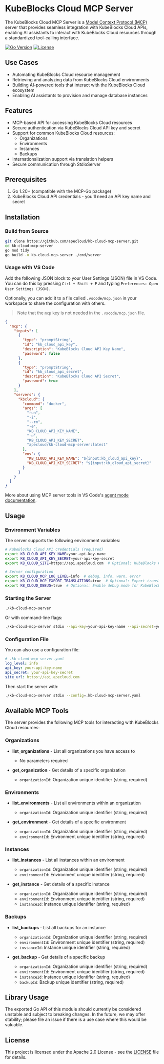 # KubeBlocks Cloud MCP Server

The KubeBlocks Cloud MCP Server is a [Model Context Protocol (MCP)](https://modelcontextprotocol.io/introduction)
server that provides seamless integration with KubeBlocks Cloud APIs, enabling AI assistants to interact with
KubeBlocks Cloud resources through a standardized tool-calling interface.

[![Go Version](https://img.shields.io/github/go-mod/go-version/apecloud/kb-cloud-mcp-server?style=flat-square)](https://go.mod)
[![License](https://img.shields.io/github/license/apecloud/kb-cloud-mcp-server?style=flat-square)](LICENSE)

## Use Cases

- Automating KubeBlocks Cloud resource management
- Retrieving and analyzing data from KubeBlocks Cloud environments
- Building AI-powered tools that interact with the KubeBlocks Cloud ecosystem
- Enabling AI assistants to provision and manage database instances

## Features

- MCP-based API for accessing KubeBlocks Cloud resources
- Secure authentication via KubeBlocks Cloud API key and secret
- Support for common KubeBlocks Cloud resources:
  - Organizations
  - Environments
  - Instances
  - Backups
- Internationalization support via translation helpers
- Secure communication through StdioServer

## Prerequisites

1. Go 1.20+ (compatible with the MCP-Go package)
2. KubeBlocks Cloud API credentials - you'll need an API key name and secret

## Installation

### Build from Source

```bash
git clone https://github.com/apecloud/kb-cloud-mcp-server.git
cd kb-cloud-mcp-server
go mod tidy
go build -o kb-cloud-mcp-server ./cmd/server
```

### Usage with VS Code

Add the following JSON block to your User Settings (JSON) file in VS Code. You can do this by pressing `Ctrl + Shift + P` and typing `Preferences: Open User Settings (JSON)`.

Optionally, you can add it to a file called `.vscode/mcp.json` in your workspace to share the configuration with others.

> Note that the `mcp` key is not needed in the `.vscode/mcp.json` file.

```json
{
  "mcp": {
    "inputs": [
      {
        "type": "promptString",
        "id": "kb_cloud_api_key",
        "description": "KubeBlocks Cloud API Key Name",
        "password": false
      },
      {
        "type": "promptString",
        "id": "kb_cloud_api_secret",
        "description": "KubeBlocks Cloud API Secret",
        "password": true
      }
    ],
    "servers": {
      "kbcloud": {
        "command": "docker",
        "args": [
          "run",
          "-i",
          "--rm",
          "-e",
          "KB_CLOUD_API_KEY_NAME",
          "-e",
          "KB_CLOUD_API_KEY_SECRET",
          "apecloud/kb-cloud-mcp-server:latest"
        ],
        "env": {
          "KB_CLOUD_API_KEY_NAME": "${input:kb_cloud_api_key}",
          "KB_CLOUD_API_KEY_SECRET": "${input:kb_cloud_api_secret}"
        }
      }
    }
  }
}
```

More about using MCP server tools in VS Code's [agent mode documentation](https://code.visualstudio.com/docs/copilot/chat/mcp-servers).

## Usage

### Environment Variables

The server supports the following environment variables:

```bash
# KubeBlocks Cloud API credentials (required)
export KB_CLOUD_API_KEY_NAME=your-api-key-name
export KB_CLOUD_API_KEY_SECRET=your-api-key-secret
export KB_CLOUD_SITE=https://api.apecloud.com  # Optional: KubeBlocks Cloud API endpoint

# Server configuration
export KB_CLOUD_MCP_LOG_LEVEL=info  # debug, info, warn, error
export KB_CLOUD_MCP_EXPORT_TRANSLATIONS=true  # Optional: Export translations to JSON file
export KB_CLOUD_DEBUG=true  # Optional: Enable debug mode for KubeBlocks Cloud API client
```

### Starting the Server

```bash
./kb-cloud-mcp-server
```

Or with command-line flags:

```bash
./kb-cloud-mcp-server stdio --api-key=your-api-key-name --api-secret=your-api-key-secret
```

### Configuration File

You can also use a configuration file:

```yaml
# .kb-cloud-mcp-server.yaml
log_level: info
api_key: your-api-key-name
api_secret: your-api-key-secret
site_url: https://api.apecloud.com
```

Then start the server with:

```bash
./kb-cloud-mcp-server stdio --config=.kb-cloud-mcp-server.yaml
```

## Available MCP Tools

The server provides the following MCP tools for interacting with KubeBlocks Cloud resources:

### Organizations

- **list_organizations** - List all organizations you have access to
  - No parameters required

- **get_organization** - Get details of a specific organization
  - `organizationId`: Organization unique identifier (string, required)

### Environments

- **list_environments** - List all environments within an organization
  - `organizationId`: Organization unique identifier (string, required)

- **get_environment** - Get details of a specific environment
  - `organizationId`: Organization unique identifier (string, required)
  - `environmentId`: Environment unique identifier (string, required)

### Instances

- **list_instances** - List all instances within an environment
  - `organizationId`: Organization unique identifier (string, required)
  - `environmentId`: Environment unique identifier (string, required)

- **get_instance** - Get details of a specific instance
  - `organizationId`: Organization unique identifier (string, required)
  - `environmentId`: Environment unique identifier (string, required)
  - `instanceId`: Instance unique identifier (string, required)

### Backups

- **list_backups** - List all backups for an instance
  - `organizationId`: Organization unique identifier (string, required)
  - `environmentId`: Environment unique identifier (string, required)
  - `instanceId`: Instance unique identifier (string, required)

- **get_backup** - Get details of a specific backup
  - `organizationId`: Organization unique identifier (string, required)
  - `environmentId`: Environment unique identifier (string, required)
  - `instanceId`: Instance unique identifier (string, required)
  - `backupId`: Backup unique identifier (string, required)

## Library Usage

The exported Go API of this module should currently be considered unstable and subject to breaking changes. In the future, we may offer stability; please file an issue if there is a use case where this would be valuable.

## License

This project is licensed under the Apache 2.0 License - see the [LICENSE](./LICENSE) file for details.
